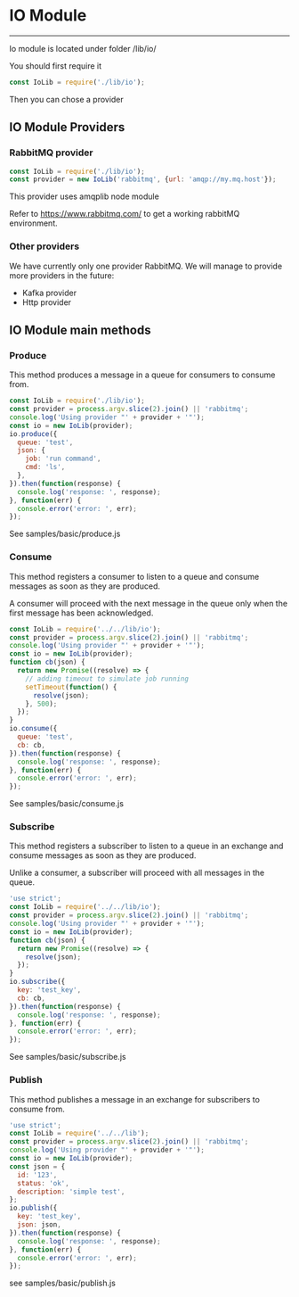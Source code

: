 # IO Module
------------

Io module is located under folder /lib/io/

You should first require it

````javascript
const IoLib = require('./lib/io');
````

Then you can chose a provider

## IO Module Providers

### RabbitMQ provider

````javascript
const IoLib = require('./lib/io');
const provider = new IoLib('rabbitmq', {url: 'amqp://my.mq.host'});
````

This provider uses amqplib node module

Refer to https://www.rabbitmq.com/ to get a working rabbitMQ environment.

### Other providers

We have currently only one provider RabbitMQ. We will manage to provide more providers in the future:

* Kafka provider
* Http provider

## IO Module main methods

### Produce

This method produces a message in a queue for consumers to consume from.

````javascript
const IoLib = require('./lib/io');
const provider = process.argv.slice(2).join() || 'rabbitmq';
console.log('Using provider "' + provider + '"');
const io = new IoLib(provider);
io.produce({
  queue: 'test',
  json: {
    job: 'run command',
    cmd: 'ls',
  },
}).then(function(response) {
  console.log('response: ', response);
}, function(err) {
  console.error('error: ', err);
});
````

See samples/basic/produce.js

### Consume

This method registers a consumer to listen to a queue and consume messages as soon as they are produced.

A consumer will proceed with the next message in the queue only when the first message has been acknowledged.

````javascript
const IoLib = require('../../lib/io');
const provider = process.argv.slice(2).join() || 'rabbitmq';
console.log('Using provider "' + provider + '"');
const io = new IoLib(provider);
function cb(json) {
  return new Promise((resolve) => {
    // adding timeout to simulate job running
    setTimeout(function() {
      resolve(json);
    }, 500);
  });
}
io.consume({
  queue: 'test',
  cb: cb,
}).then(function(response) {
  console.log('response: ', response);
}, function(err) {
  console.error('error: ', err);
});
````

See samples/basic/consume.js

### Subscribe

This method registers a subscriber to listen to a queue in an exchange and consume messages as soon as they are produced.

Unlike a consumer, a subscriber will proceed with all messages in the queue.

````javascript
'use strict';
const IoLib = require('../../lib/io');
const provider = process.argv.slice(2).join() || 'rabbitmq';
console.log('Using provider "' + provider + '"');
const io = new IoLib(provider);
function cb(json) {
  return new Promise((resolve) => {
    resolve(json);
  });
}
io.subscribe({
  key: 'test_key',
  cb: cb,
}).then(function(response) {
  console.log('response: ', response);
}, function(err) {
  console.error('error: ', err);
});
````

See samples/basic/subscribe.js

### Publish

This method publishes a message in an exchange for subscribers to consume from.

````javascript
'use strict';
const IoLib = require('../../lib');
const provider = process.argv.slice(2).join() || 'rabbitmq';
console.log('Using provider "' + provider + '"');
const io = new IoLib(provider);
const json = {
  id: '123',
  status: 'ok',
  description: 'simple test',
};
io.publish({
  key: 'test_key',
  json: json,
}).then(function(response) {
  console.log('response: ', response);
}, function(err) {
  console.error('error: ', err);
});
````

see samples/basic/publish.js
